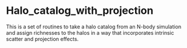 # Halo_catalog_with_projection
This is a set of routines to take a halo catalog from an N-body simulation and assign richnesses to the halos in a way that incorporates intrinsic scatter and projection effects.
